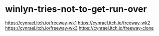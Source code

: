 # winlyn-tries-not-to-get-run-over
https://cynrael.itch.io/freeway-wk1
https://cynrael.itch.io/freeway-wk2
https://cynrael.itch.io/freeway-wk3
https://cynrael.itch.io/freeway-clone
